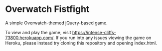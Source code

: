 # Overwatch Fistfight
A simple Overwatch-themed jQuery-based game.

To view and play the game, visit https://intense-cliffs-73800.herokuapp.com/. If you run into any issues viewing the game on Heroku, please instead try cloning this repository and opening index.html.
